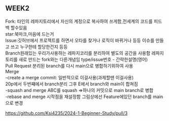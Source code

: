 ## WEEK2  
Fork: 타인의 레파지토리에서  자신의 계정으로 복사하여 쓰게함,전세계의 코드를 피드백 할수있음  
star:북마크,마음에 드는거  
Issue:깃허브에서 프로젝트를 하면서 오타를 찾거나 로직이 바뀌거나 등등 이슈를 만들고 쓰고 누구한테 할당한건지 등등  
Branch원래있는 우리가사용하는 레파지코리를 분리하여 별도의 공간을 사용함 레파지토리를 새로 만드는 fork와는 다른개념임   type/issue번호 - 간략한설명(영어)    
Pull Request 분리된 branch를 다시 main으로 병합하기위하여 사용  
Merge  
-create a merge commit: 일반적으로 이걸사용(과제할땐 이걸사용)  
20p에서 두번쨰에서 branch분리 그후 E에서 branch와 main이 합쳐짐  
-squash and merge ABC를 squash =>하나의 커밋으로 main branch로 병합  
-rebase and merge 시작점을 재설정함 그림상에선 Feature에있던 branch를 main으로 변경  
  
  
  https://github.com/Ksi4235/2024-1-Beginner-Study/pull/3